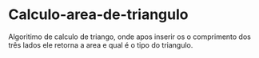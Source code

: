 # Calculo-area-de-triangulo
Algoritimo de calculo de triango, onde apos inserir os o comprimento dos três lados ele retorna a area e qual é o tipo do triangulo. 
